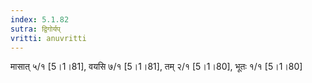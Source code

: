 ```yaml
---
index: 5.1.82
sutra: द्विगोर्यप्‌
vritti: anuvritti
---
```


मासात् ५/१ [5।1।81],  वयसि ७/१ [5।1।81], तम् २/१ [5।1।80],  भूतः १/१ [5।1।80]